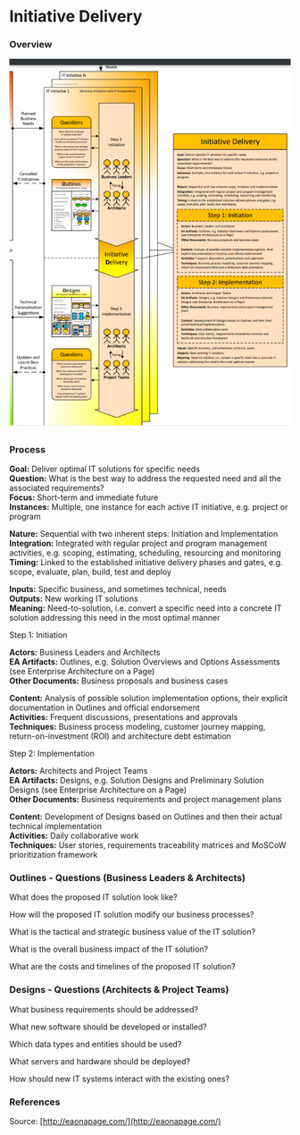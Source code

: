 # Initiative Delivery

### Overview

![](../.gitbook/assets/ea_process_initiative_delivery.png)

### Process

 **Goal:** Deliver optimal IT solutions for specific needs  
**Question:** What is the best way to address the requested need and all the associated requirements?  
**Focus:** Short-term and immediate future  
**Instances:** Multiple, one instance for each active IT initiative, e.g. project or program  
  
**Nature:** Sequential with two inherent steps: Initiation and Implementation  
**Integration:** Integrated with regular project and program management activities, e.g. scoping, estimating, scheduling, resourcing and monitoring  
**Timing:** Linked to the established initiative delivery phases and gates, e.g. scope, evaluate, plan, build, test and deploy

 **Inputs:** Specific business, and sometimes technical, needs  
**Outputs:** New working IT solutions  
**Meaning:** Need-to-solution, i.e. convert a specific need into a concrete IT solution addressing this need in the most optimal manner

Step 1: Initiation

 **Actors:** Business Leaders and Architects  
**EA Artifacts:** Outlines, e.g. Solution Overviews and Options Assessments \(see Enterprise Architecture on a Page\)  
**Other Documents:** Business proposals and business cases  
  
**Content:** Analysis of possible solution implementation options, their explicit documentation in Outlines and official endorsement  
**Activities:** Frequent discussions, presentations and approvals  
**Techniques:** Business process modeling, customer journey mapping, return-on-investment \(ROI\) and architecture debt estimation

Step 2: Implementation

 **Actors:** Architects and Project Teams  
**EA Artifacts:** Designs, e.g. Solution Designs and Preliminary Solution Designs \(see Enterprise Architecture on a Page\)  
**Other Documents:** Business requirements and project management plans  
  
**Content:** Development of Designs based on Outlines and then their actual technical implementation  
**Activities:** Daily collaborative work  
**Techniques:** User stories, requirements traceability matrices and MoSCoW prioritization framework



### Outlines - Questions \(Business Leaders & Architects\)

What does the proposed IT solution look like?

How will the proposed IT solution modify our business processes?

What is the tactical and strategic business value of the IT solution?

What is the overall business impact of the IT solution?

What are the costs and timelines of the proposed IT solution?

### Designs - Questions \(Architects & Project Teams\)

What business requirements should be addressed?

What new software should be developed or installed?

Which data types and entities should be used?

What servers and hardware should be deployed?

How should new IT systems interact with the existing ones?

### References <a id="references"></a>

Source: [http://eaonapage.com/](http://eaonapage.com/)

